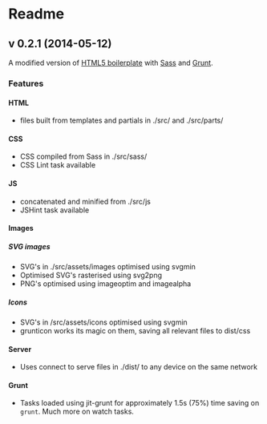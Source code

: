 # Readme

## v 0.2.1 (2014-05-12)

A modified version of [HTML5 boilerplate](https://github.com/h5bp/html5-boilerplate) with [Sass](http://sass-lang.com/) and [Grunt](http://gruntjs.com/).

### Features

#### HTML
* files built from templates and partials in ./src/ and ./src/parts/

#### CSS
* CSS compiled from Sass in ./src/sass/
* CSS Lint task available

#### JS
* concatenated and minified from ./src/js
* JSHint task available

#### Images

##### SVG images

* SVG's in ./src/assets/images optimised using svgmin
* Optimised SVG's rasterised using svg2png
* PNG's optimised using imageoptim and imagealpha

##### Icons

* SVG's in /src/assets/icons optimised using svgmin
* grunticon works its magic on them, saving all relevant files to dist/css

#### Server

* Uses connect to serve files in ./dist/ to any device on the same network

#### Grunt

* Tasks loaded using jit-grunt for approximately 1.5s (75%) time saving on `grunt`. Much more on watch tasks.